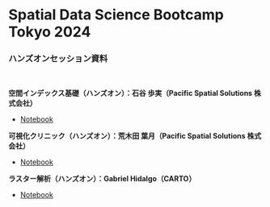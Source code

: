 # Spatial Data Science Bootcamp Tokyo 2024</br>
### ハンズオンセッション資料
</br>

**空間インデックス基礎（ハンズオン）：石谷 歩実（Pacific Spatial Solutions 株式会社）**</br>
- <a href="https://github.com/pacificspatial/Spatial_Data_Science_Bootcamp_Tokyo_2024/tree/main/ayumi_ishitani">Notebook</a></br>

**可視化クリニック（ハンズオン）：荒木田 葉月（Pacific Spatial Solutions 株式会社）**</br>
- <a href="https://github.com/pacificspatial/Spatial_Data_Science_Bootcamp_Tokyo_2024/blob/main/hazuki-arakida/sds_bootcamp_2024_arakida.ipynb">Notebook</a></br>

**ラスター解析（ハンズオン）：Gabriel Hidalgo（CARTO）**</br>
- <a href="https://github.com/CartoDB/SDS-bootcamp-Tokyo-May24/tree/master/Raster%20Analysis%20Presentation">Notebook</a></br>
